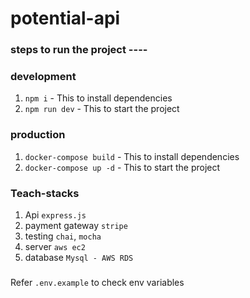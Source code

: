 # potential-api

### steps to run the project ----

### development

1. `npm i` - This to install dependencies
2. `npm run dev` - This to start the project

### production

1. `docker-compose build` - This to install dependencies
2. `docker-compose up -d` - This to start the project

### Teach-stacks

1. Api `express.js`
2. payment gateway `stripe`
3. testing `chai`, `mocha`
4. server `aws ec2`
5. database `Mysql - AWS RDS`

###

Refer `.env.example` to check env variables
